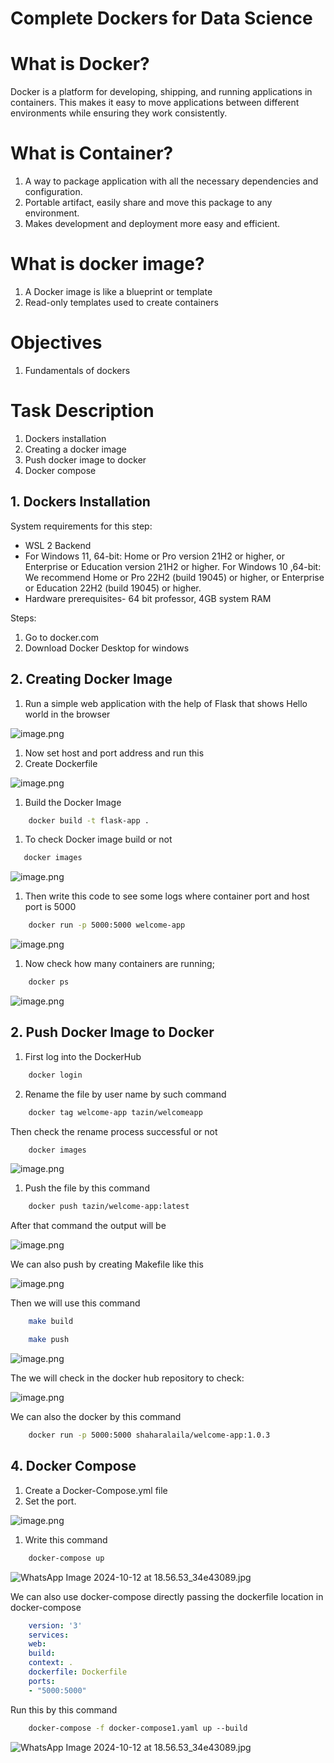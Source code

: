 # Complete Dockers for Data Science

# **What is Docker?**

Docker is a platform for developing, shipping, and running applications in containers. This makes it easy to move applications between different environments while ensuring they work consistently.

# What is Container?

1. A way to package application with all the necessary dependencies and configuration.
2. Portable artifact, easily share and move this package to any environment.
3. Makes development and deployment more easy and efficient.

# What is docker image?

1. A Docker image is like a blueprint or template
2. Read-only templates used to create containers

# **Objectives**

1. Fundamentals of dockers

# Task Description

1. Dockers installation
2. Creating a docker image
3. Push docker image to docker
4. Docker compose

## 1. Dockers Installation

System requirements for this step:

- WSL 2 Backend
- For Windows 11, 64-bit: Home or Pro version 21H2 or higher, or Enterprise or Education version 21H2 or higher.
For Windows 10 ,64-bit:
We recommend Home or Pro 22H2 (build 19045) or higher, or Enterprise or Education 22H2 (build 19045) or higher.
- Hardware prerequisites- 64 bit professor, 4GB system RAM

Steps:

1. Go to docker.com
2. Download Docker Desktop for windows

## 2. Creating Docker Image

1. Run a simple web application with the help of Flask that shows Hello world in the browser

![image.png](https://boom-dosa-7aa.notion.site/image/https%3A%2F%2Fprod-files-secure.s3.us-west-2.amazonaws.com%2F9f04fa16-9d5d-49ed-8d00-46245484e5af%2F0f177a3b-f182-48fb-aed9-72ca738b31cc%2Fimage.png?table=block&id=11ce9bea-0b79-8051-b4cf-f85e60f4d581&spaceId=9f04fa16-9d5d-49ed-8d00-46245484e5af&width=1220&userId=&cache=v2)

1. Now set host and port address and run this
2. Create  Dockerfile

![image.png](https://boom-dosa-7aa.notion.site/image/https%3A%2F%2Fprod-files-secure.s3.us-west-2.amazonaws.com%2F9f04fa16-9d5d-49ed-8d00-46245484e5af%2F9c66b882-a90b-4d01-a45e-8423eef81dee%2Fimage.png?table=block&id=11ce9bea-0b79-804b-bf31-e5d3624a6e03&spaceId=9f04fa16-9d5d-49ed-8d00-46245484e5af&width=1420&userId=&cache=v2)

1. Build the Docker Image

```bash
    docker build -t flask-app .
```

1. To check Docker image build or not

```bash
   docker images
```

![image.png](https://boom-dosa-7aa.notion.site/image/https%3A%2F%2Fprod-files-secure.s3.us-west-2.amazonaws.com%2F9f04fa16-9d5d-49ed-8d00-46245484e5af%2Fd7485d0a-08f6-4b4b-9de7-2552a2bd9ca7%2Fimage.png?table=block&id=11ce9bea-0b79-807a-aff3-cc5a5e005a74&spaceId=9f04fa16-9d5d-49ed-8d00-46245484e5af&width=1420&userId=&cache=v2)

1. Then write this code to see some logs where container port and host port is 5000

```bash
    docker run -p 5000:5000 welcome-app
```

![image.png](https://boom-dosa-7aa.notion.site/image/https%3A%2F%2Fprod-files-secure.s3.us-west-2.amazonaws.com%2F9f04fa16-9d5d-49ed-8d00-46245484e5af%2F689fed16-6f9f-4f2e-a6d6-c7744a631c10%2Fimage.png?table=block&id=11ce9bea-0b79-807d-b1f8-c0bfa6983222&spaceId=9f04fa16-9d5d-49ed-8d00-46245484e5af&width=1420&userId=&cache=v2)

1. Now check how many containers are running;

```bash
    docker ps
```

![image.png](https://boom-dosa-7aa.notion.site/image/https%3A%2F%2Fprod-files-secure.s3.us-west-2.amazonaws.com%2F9f04fa16-9d5d-49ed-8d00-46245484e5af%2F295347d6-5ac3-4d03-aabf-aee564466a73%2Fimage.png?table=block&id=11ce9bea-0b79-806b-8ded-c3f98e53e098&spaceId=9f04fa16-9d5d-49ed-8d00-46245484e5af&width=1420&userId=&cache=v2)

## 2. Push Docker Image to Docker

1. First log into the DockerHub

```bash
    docker login
```

2. Rename the file by user name by such command

```bash
    docker tag welcome-app tazin/welcomeapp
```

Then check  the rename process successful or not

```bash
    docker images
```

![image.png](https://boom-dosa-7aa.notion.site/image/https%3A%2F%2Fprod-files-secure.s3.us-west-2.amazonaws.com%2F9f04fa16-9d5d-49ed-8d00-46245484e5af%2F3a4c8c0e-40b6-4cb2-94bb-3be124383517%2Fimage.png?table=block&id=11ce9bea-0b79-808c-b130-e0282c8c3e02&spaceId=9f04fa16-9d5d-49ed-8d00-46245484e5af&width=1420&userId=&cache=v2)

1. Push the file by this command

```bash
    docker push tazin/welcome-app:latest
```

After that command the output will be

![image.png](https://boom-dosa-7aa.notion.site/image/https%3A%2F%2Fprod-files-secure.s3.us-west-2.amazonaws.com%2F9f04fa16-9d5d-49ed-8d00-46245484e5af%2Fb74b42ad-5066-4eb3-81ae-d9d1d6c2d46d%2Fimage.png?table=block&id=11ce9bea-0b79-802a-92a7-fc534d50591c&spaceId=9f04fa16-9d5d-49ed-8d00-46245484e5af&width=1420&userId=&cache=v2)

We can also push by creating Makefile like this

![image.png](https://boom-dosa-7aa.notion.site/image/https%3A%2F%2Fprod-files-secure.s3.us-west-2.amazonaws.com%2F9f04fa16-9d5d-49ed-8d00-46245484e5af%2Feec1f6c0-f124-4fcb-8c0a-92b202230d60%2Fimage.png?table=block&id=11ce9bea-0b79-80e3-b3fb-f92c11984522&spaceId=9f04fa16-9d5d-49ed-8d00-46245484e5af&width=1420&userId=&cache=v2)

Then we will use this command

```bash
    make build
```

```bash
    make push
```

![image.png](https://boom-dosa-7aa.notion.site/image/https%3A%2F%2Fprod-files-secure.s3.us-west-2.amazonaws.com%2F9f04fa16-9d5d-49ed-8d00-46245484e5af%2F2aeb0a35-4e63-4034-95bd-30fc0accba74%2Fimage.png?table=block&id=11ce9bea-0b79-8099-a02b-f179414f6372&spaceId=9f04fa16-9d5d-49ed-8d00-46245484e5af&width=1420&userId=&cache=v2)

The we will check in the docker hub repository to check:

![image.png](https://boom-dosa-7aa.notion.site/image/https%3A%2F%2Fprod-files-secure.s3.us-west-2.amazonaws.com%2F9f04fa16-9d5d-49ed-8d00-46245484e5af%2F38770bf5-bc24-4395-bcda-9d3cf0c73a46%2Fimage.png?table=block&id=11ce9bea-0b79-805f-b5cc-c859d3132837&spaceId=9f04fa16-9d5d-49ed-8d00-46245484e5af&width=1420&userId=&cache=v2)



We can also the docker by this command

```bash
    docker run -p 5000:5000 shaharalaila/welcome-app:1.0.3
```

## 4. Docker Compose

1. Create a Docker-Compose.yml file
2. Set the port.

![image.png](https://boom-dosa-7aa.notion.site/image/https%3A%2F%2Fprod-files-secure.s3.us-west-2.amazonaws.com%2F9f04fa16-9d5d-49ed-8d00-46245484e5af%2Fef095387-8833-4090-b404-985a3031cc23%2Fimage.png?table=block&id=11ce9bea-0b79-8098-aa7d-fe9b1b226bd2&spaceId=9f04fa16-9d5d-49ed-8d00-46245484e5af&width=1420&userId=&cache=v2)

1. Write this command

```bash
    docker-compose up
```

![WhatsApp Image 2024-10-12 at 18.56.53_34e43089.jpg](https://boom-dosa-7aa.notion.site/image/https%3A%2F%2Fprod-files-secure.s3.us-west-2.amazonaws.com%2F9f04fa16-9d5d-49ed-8d00-46245484e5af%2Fad1f084d-ec03-4249-9a4e-f4e31f5d936b%2FWhatsApp_Image_2024-10-12_at_18.56.53_34e43089.jpg?table=block&id=9a633177-1425-4607-886d-9c84760c8364&spaceId=9f04fa16-9d5d-49ed-8d00-46245484e5af&width=1420&userId=&cache=v2)

We can also use docker-compose directly passing the dockerfile location in docker-compose

```yaml
    version: '3'
    services:
    web:
    build:
    context: .
    dockerfile: Dockerfile
    ports:
    - "5000:5000"
```

Run this by this command

```bash
    docker-compose -f docker-compose1.yaml up --build
```

![WhatsApp Image 2024-10-12 at 18.56.53_34e43089.jpg](https://boom-dosa-7aa.notion.site/image/https%3A%2F%2Fprod-files-secure.s3.us-west-2.amazonaws.com%2F9f04fa16-9d5d-49ed-8d00-46245484e5af%2Fc4ac30f2-0dc2-416e-976c-16299e02255d%2FWhatsApp_Image_2024-10-12_at_19.27.26_88e2b1af.jpg?table=block&id=6efc05cc-40f0-46ed-a852-2b8e074c510c&spaceId=9f04fa16-9d5d-49ed-8d00-46245484e5af&width=1420&userId=&cache=v2)